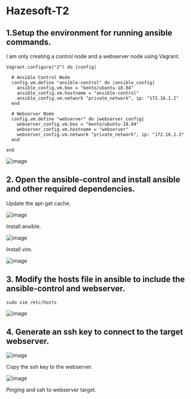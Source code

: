 # Hazesoft-T2

## 1.Setup the environment for running ansible commands. 
I am only creating a control node and a webserver node using Vagrant.

```
Vagrant.configure("2") do |config|

  # Ansible Control Node
  config.vm.define "ansible-control" do |ansible_config|
    ansible_config.vm.box = "bento/ubuntu-18.04"
    ansible_config.vm.hostname = "ansible-control"
    ansible_config.vm.network "private_network", ip: "172.16.1.2"
  end

  # Webserver Node
  config.vm.define "webserver" do |webserver_config|
    webserver_config.vm.box = "bento/ubuntu-18.04"
    webserver_config.vm.hostname = "webserver"
    webserver_config.vm.network "private_network", ip: "172.16.1.3"
  end

end
```
![image](https://github.com/Pranaenae/Hazesoft-T2/assets/80820244/8d67767c-d855-4c90-ad3a-09440788460f)

## 2. Open the ansible-control and install ansible and other required dependencies.

Update the apt-get cache.

![image](https://github.com/Pranaenae/Hazesoft-T2/assets/80820244/920ed865-b638-46e4-a33d-8ad092255fff)

Install ansible.

![image](https://github.com/Pranaenae/Hazesoft-T2/assets/80820244/a5a9cc67-f92f-4f0c-a0f6-75981077171f)

Install vim.

![image](https://github.com/Pranaenae/Hazesoft-T2/assets/80820244/92bcb7b9-87f2-4501-a233-b720e909be4d)

## 3. Modify the hosts file in ansible to include the ansible-control and webserver.

```
sudo vim /etc/hosts
```

![image](https://github.com/Pranaenae/Hazesoft-T2/assets/80820244/9bd9ad1a-1152-415e-9ed6-bd09e6690c4f)

## 4. Generate an ssh key to connect to the target webserver.

![image](https://github.com/Pranaenae/Hazesoft-T2/assets/80820244/17c0157d-ae9e-4464-8801-a9ee34e08241)

Copy the ssh key to the webserver.

![image](https://github.com/Pranaenae/Hazesoft-T2/assets/80820244/e8e37d6d-02ba-46a8-91d3-afb18fb3bbbb)

Pinging and ssh to webserver target.


